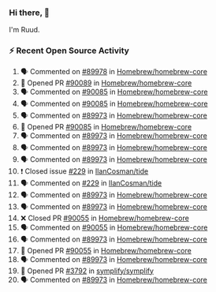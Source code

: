 ### Hi there, 👋

I'm Ruud.
 
### :zap: Recent Open Source Activity

<!--START_SECTION:activity-->
1. 🗣 Commented on [#89978](https://github.com/Homebrew/homebrew-core/issues/89978) in [Homebrew/homebrew-core](https://github.com/Homebrew/homebrew-core)
2. 💪 Opened PR [#90089](https://github.com/Homebrew/homebrew-core/pull/90089) in [Homebrew/homebrew-core](https://github.com/Homebrew/homebrew-core)
3. 🗣 Commented on [#90085](https://github.com/Homebrew/homebrew-core/issues/90085) in [Homebrew/homebrew-core](https://github.com/Homebrew/homebrew-core)
4. 🗣 Commented on [#90085](https://github.com/Homebrew/homebrew-core/issues/90085) in [Homebrew/homebrew-core](https://github.com/Homebrew/homebrew-core)
5. 🗣 Commented on [#89973](https://github.com/Homebrew/homebrew-core/issues/89973) in [Homebrew/homebrew-core](https://github.com/Homebrew/homebrew-core)
6. 💪 Opened PR [#90085](https://github.com/Homebrew/homebrew-core/pull/90085) in [Homebrew/homebrew-core](https://github.com/Homebrew/homebrew-core)
7. 🗣 Commented on [#89973](https://github.com/Homebrew/homebrew-core/issues/89973) in [Homebrew/homebrew-core](https://github.com/Homebrew/homebrew-core)
8. 🗣 Commented on [#89973](https://github.com/Homebrew/homebrew-core/issues/89973) in [Homebrew/homebrew-core](https://github.com/Homebrew/homebrew-core)
9. 🗣 Commented on [#89973](https://github.com/Homebrew/homebrew-core/issues/89973) in [Homebrew/homebrew-core](https://github.com/Homebrew/homebrew-core)
10. ❗️ Closed issue [#229](https://github.com/IlanCosman/tide/issues/229) in [IlanCosman/tide](https://github.com/IlanCosman/tide)
11. 🗣 Commented on [#229](https://github.com/IlanCosman/tide/issues/229) in [IlanCosman/tide](https://github.com/IlanCosman/tide)
12. 🗣 Commented on [#89973](https://github.com/Homebrew/homebrew-core/issues/89973) in [Homebrew/homebrew-core](https://github.com/Homebrew/homebrew-core)
13. 🗣 Commented on [#89973](https://github.com/Homebrew/homebrew-core/issues/89973) in [Homebrew/homebrew-core](https://github.com/Homebrew/homebrew-core)
14. ❌ Closed PR [#90055](https://github.com/Homebrew/homebrew-core/pull/90055) in [Homebrew/homebrew-core](https://github.com/Homebrew/homebrew-core)
15. 🗣 Commented on [#90055](https://github.com/Homebrew/homebrew-core/issues/90055) in [Homebrew/homebrew-core](https://github.com/Homebrew/homebrew-core)
16. 🗣 Commented on [#89973](https://github.com/Homebrew/homebrew-core/issues/89973) in [Homebrew/homebrew-core](https://github.com/Homebrew/homebrew-core)
17. 💪 Opened PR [#90055](https://github.com/Homebrew/homebrew-core/pull/90055) in [Homebrew/homebrew-core](https://github.com/Homebrew/homebrew-core)
18. 🗣 Commented on [#89973](https://github.com/Homebrew/homebrew-core/issues/89973) in [Homebrew/homebrew-core](https://github.com/Homebrew/homebrew-core)
19. 💪 Opened PR [#3792](https://github.com/symplify/symplify/pull/3792) in [symplify/symplify](https://github.com/symplify/symplify)
20. 🗣 Commented on [#89973](https://github.com/Homebrew/homebrew-core/issues/89973) in [Homebrew/homebrew-core](https://github.com/Homebrew/homebrew-core)
<!--END_SECTION:activity-->
